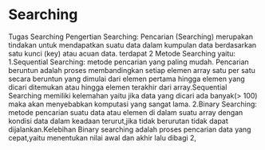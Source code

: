 # Searching
Tugas Searching
Pengertian Searching:
Pencarian (Searching) merupakan tindakan untuk mendapatkan suatu data dalam kumpulan data berdasarkan satu kunci (key) atau acuan data.
terdapat 2 Metode Searching yaitu:
1.Sequential Searching:
metode pencarian yang paling mudah. Pencarian beruntun adalah proses membandingkan setiap elemen array satu per satu secara beruntun yang dimulai dari elemen pertama hingga elemen yang dicari ditemukan atau hingga elemen terakhir dari array.Sequential Searching memiliki kelemahan yaitu jika data yang dicari ada banyak(> 100) maka akan menyebabkan komputasi yang sangat lama.
2.Binary Searching:
metode pencarian suatu data atau elemen di dalam suatu array dengan kondisi data dalam keadaan terurut,jika tidak berurutan tidak dapat dijalankan.Kelebihan Binary searching adalah proses pencarian data yang cepat,yaitu menentukan nilai awal dan akhir lalu dibagi 2,
